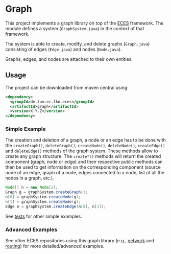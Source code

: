 # Graph

This project implements a graph library on top of the [ECES](https://github.com/AmoVanB/eces-core) framework.
The module defines a system (`GraphSystem.java`) in the context of that framework.

The system is able to create, modify, and delete graphs (`Graph.java`) consisting of edges (`Edge.java`) and nodes (`Node.java`). 

Graphs, edges, and nodes are attached to their own entities.

## Usage

The project can be downloaded from maven central using:
```xml
<dependency>
  <groupId>de.tum.ei.lkn.eces</groupId>
  <artifactId>graph</artifactId>
  <version>X.Y.Z</version>
</dependency>
```

### Simple Example 

The creation and deletion of a graph, a node or an edge has to be done with the `createGraph()`, `deleteGraph()`, `createNode()`, `deleteNode()`, `createEdge()` and `deleteEdge()` methods of the graph system. These methods allow to create any graph structure. The `create*()` methods will return the created component (graph, node or edge) and their respective public methods can then be used to get information on the corresponding component (source node of an edge, graph of a node, edges connected to a node, list of all the nodes in a graph, etc.).

```java
Node[] n = new Node[2];
Graph g = graphSystem.createGraph();
n[0] = graphSystem.createNode(g);
n[1] = graphSystem.createNode(g);
Edge e = graphSystem.createEdge(n[0], n[1]);
```

See [tests](src/test) for other simple examples.

### Advanced Examples

See other ECES repositories using this graph library (e.g., [network](https://github.com/AmoVanB/eces-network) and [routing](https://github.com/AmoVanB/eces-routing)) for more detailed/advanced examples.
